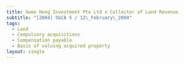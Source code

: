 ```yaml
---
title: Swee Hong Investment Pte Ltd v Collector of Land Revenue
subtitle: "[2004] SGCA 5 / 12\_February\_2004"
tags:
  - Land
  - Compulsory acquisitions
  - Compensation payable
  - Basis of valuing acquired property
layout: single
---
```


